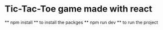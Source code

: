 
# Tic-Tac-Toe game made with react

** npm install ** to install the packges
** npm run dev ** to run the project
